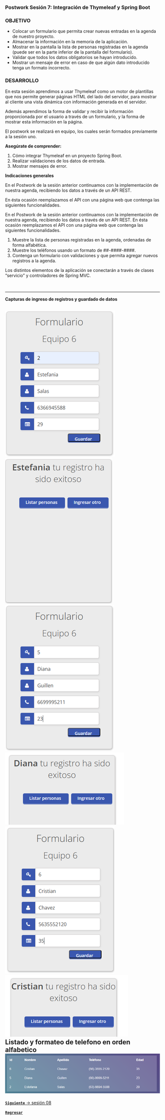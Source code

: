 ### Postwork Sesión 7: Integración de Thymeleaf y Spring Boot

### OBJETIVO

- Colocar un formulario que permita crear nuevas entradas en la agenda de nuestro proyecto.
- Almacenar la información en la memoria de la aplicación.
- Mostrar en la pantalla la lista de personas registradas en la agenda (puede ser en la parte inferior de la pantalla del formulario).
- Validar que todos los datos obligatorios se hayan introducido.
- Mostrar un mensaje de error en caso de que algún dato introducido tenga un formato incorrecto.


### DESARROLLO

En esta sesión aprendimos a usar Thymeleaf como un motor de plantillas que nos permite generar páginas HTML del lado del servidor, para mostrar al cliente una vista dinámica con información generada en el servidor.

Además aprendimos la forma de validar y recibir la información proporcionada por el usuario a través de un formulario, y la forma de mostrar esta información en la página.

El postwork se realizará en equipo, los cuales serán formados previamente a la sesión uno.

**Asegúrate de comprender:**

1. Cómo integrar Thymeleaf en un proyecto Spring Boot.
2. Realizar validaciones de los datos de entrada.
3. Mostrar mensajes de error.


**Indicaciones generales**

En el Postwork de la sesión anterior continuamos con la implementación de nuestra agenda, recibiendo los datos a través de un API REST.

En ésta ocasión reemplazamos el API con una página web que contenga las siguientes funcionalidades.

En el Postwork de la sesión anterior continuamos con la implementación de nuestra agenda, recibiendo los datos a través de un API REST. En ésta ocasión reemplazamos el API con una página web que contenga las siguientes funcionalidades.

1. Muestre la lista de personas registradas en la agenda, ordenadas de forma alfabética.
1. Muestre los teléfonos usando un formato de ##-####-####.
1. Contenga un formulario con validaciones y que permita agregar nuevos registros a la agenda.

Los distintos elementos de la aplicación se conectarán a través de clases “servicio” y controladores de Spring MVC.

</br>


 ---
**Capturas de ingreso de registros y guardado de datos**  <br>
  
![img.png](images%2Fimg.png)
![img_1.png](images%2Fimg_1.png)
![img_2.png](images%2Fimg_2.png)
![img_3.png](images%2Fimg_3.png)
![img_4.png](images%2Fimg_4.png)
![img_5.png](images%2Fimg_5.png)
<br>
**Listado y formateo de telefono en orden alfabetico**
![img_6.png](images%2Fimg_6.png)
<br>
  ---
[**`Siguiente`** -> sesión 08](../../Sesion-08/)

[**`Regresar`**](../)
